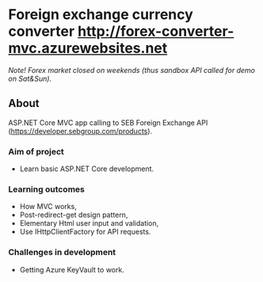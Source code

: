 # Foreign exchange currency converter http://forex-converter-mvc.azurewebsites.net

*Note!*
*Forex market closed on weekends (thus sandbox API called for demo on Sat&Sun).*


## About
ASP.NET Core MVC app calling to SEB Foreign Exchange API (https://developer.sebgroup.com/products).</br>


### Aim of project
* Learn basic ASP.NET Core development.


### Learning outcomes
- How MVC works,
- Post-redirect-get design pattern,
- Elementary Html user input and validation,
- Use IHttpClientFactory for API requests.


### Challenges in development
- Getting Azure KeyVault to work.
